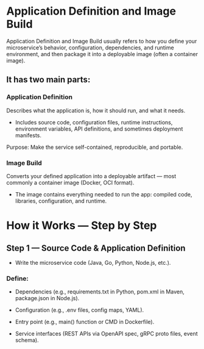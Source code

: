 # Application Definition and Image Build
Application Definition and Image Build usually refers to how you define your microservice’s behavior, configuration, dependencies, and runtime environment, and then package it into a deployable image (often a container image).

## It has two main parts:

### Application Definition

Describes what the application is, how it should run, and what it needs.

- Includes source code, configuration files, runtime instructions, environment variables, API definitions, and sometimes deployment manifests.

Purpose: Make the service self-contained, reproducible, and portable.

### Image Build

Converts your defined application into a deployable artifact — most commonly a container image (Docker, OCI format).

- The image contains everything needed to run the app: compiled code, libraries, configuration, and runtime.


# How it Works — Step by Step 

## Step 1 — Source Code & Application Definition

- Write the microservice code (Java, Go, Python, Node.js, etc.).

### Define:

- Dependencies (e.g., requirements.txt in Python, pom.xml in Maven, package.json in Node.js).

- Configuration (e.g., .env files, config maps, YAML).

- Entry point (e.g., main() function or CMD in Dockerfile).

- Service interfaces (REST APIs via OpenAPI spec, gRPC proto files, event schema).